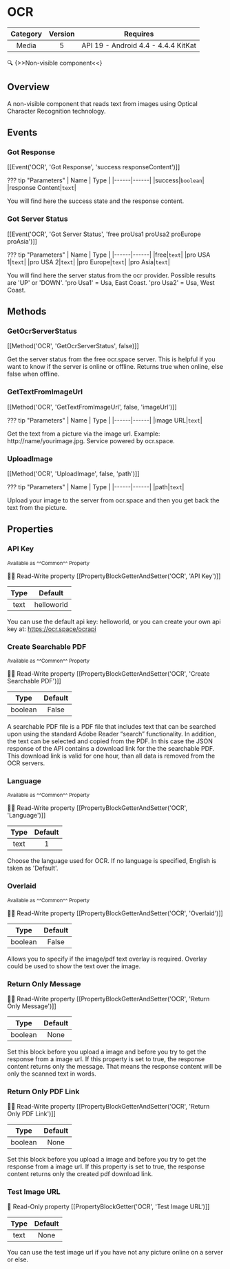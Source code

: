 # OCR

| Category | Version | Requires |
|:--------:|:-------:|:--------:|
|Media|5|API 19 - Android 4.4 - 4.4.4 KitKat|

:mag: {>>Non-visible component<<}

## Overview

A non-visible component that reads text from images using Optical Character Recognition technology.

## Events

### Got Response

[[Event('OCR', 'Got Response', 'success responseContent')]]

??? tip "Parameters"
    | Name | Type |
    |------|------|
    |success|`boolean`|
    |response Content|`text`|


You will find here the success state and the response content.

### Got Server Status

[[Event('OCR', 'Got Server Status', 'free proUsa1 proUsa2 proEurope proAsia')]]

??? tip "Parameters"
    | Name | Type |
    |------|------|
    |free|`text`|
    |pro USA 1|`text`|
    |pro USA 2|`text`|
    |pro Europe|`text`|
    |pro Asia|`text`|


You will find here the server status from the ocr provider. Possible results are 'UP' or 'DOWN'. 'pro Usa1' = Usa, East Coast. 'pro Usa2' = Usa, West Coast.

## Methods

### GetOcrServerStatus

[[Method('OCR', 'GetOcrServerStatus', false)]]

Get the server status from the free ocr.space server. This is helpful if you want to know if the server is online or offline. Returns true when online, else false when offline.

### GetTextFromImageUrl

[[Method('OCR', 'GetTextFromImageUrl', false, 'imageUrl')]]

??? tip "Parameters"
    | Name | Type |
    |------|------|
    |image URL|`text`|


Get the text from a picture via the image url. Example: http://name/yourimage.jpg. Service powered by ocr.space.

### UploadImage

[[Method('OCR', 'UploadImage', false, 'path')]]

??? tip "Parameters"
    | Name | Type |
    |------|------|
    |path|`text`|


Upload your image to the server from ocr.space and then you get back the text from the picture.

## Properties

### API Key

<small>Available as ^^Common^^ Property</small>

:eyes::pencil: Read-Write property
[[PropertyBlockGetterAndSetter('OCR', 'API Key')]]

| Type | Default |
|:----:|:-------:|
|text|helloworld|

You can use the default api key: helloworld, or you can create your own api key at: https://ocr.space/ocrapi

### Create Searchable PDF

<small>Available as ^^Common^^ Property</small>

:eyes::pencil: Read-Write property
[[PropertyBlockGetterAndSetter('OCR', 'Create Searchable PDF')]]

| Type | Default |
|:----:|:-------:|
|boolean|False|

A searchable PDF file is a PDF file that includes text that can be searched upon using the standard Adobe Reader “search” functionality. In addition, the text can be selected and copied from the PDF. In this case the JSON response of the API contains a download link for the the searchable PDF. This download link is valid for one hour, than all data is removed from the OCR servers.

### Language

<small>Available as ^^Common^^ Property</small>

:eyes::pencil: Read-Write property
[[PropertyBlockGetterAndSetter('OCR', 'Language')]]

| Type | Default |
|:----:|:-------:|
|text|1|

Choose the language used for OCR. If no language is specified, English is taken as 'Default'.

### Overlaid

<small>Available as ^^Common^^ Property</small>

:eyes::pencil: Read-Write property
[[PropertyBlockGetterAndSetter('OCR', 'Overlaid')]]

| Type | Default |
|:----:|:-------:|
|boolean|False|

Allows you to specify if the image/pdf text overlay is required. Overlay could be used to show the text over the image.

### Return Only Message

:eyes::pencil: Read-Write property
[[PropertyBlockGetterAndSetter('OCR', 'Return Only Message')]]

| Type | Default |
|:----:|:-------:|
|boolean|None|

Set this block before you upload a image and before you try to get the response from a image url. If this property is set to true, the response content returns only the message. That means the response content will be only the scanned text in words.

### Return Only PDF Link

:eyes::pencil: Read-Write property
[[PropertyBlockGetterAndSetter('OCR', 'Return Only PDF Link')]]

| Type | Default |
|:----:|:-------:|
|boolean|None|

Set this block before you upload a image and before you try to get the response from a image url. If this property is set to true, the response content returns only the created pdf download link.

### Test Image URL

:eyes: Read-Only property
[[PropertyBlockGetter('OCR', 'Test Image URL')]]

| Type | Default |
|:----:|:-------:|
|text|None|

You can use the test image url if you have not any picture online on a server or else.